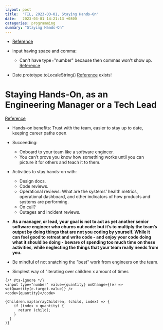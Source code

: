 ```yaml
---
layout: post
title:  "TIL, 2023-03-01, Staying Hands-On"
date:   2023-03-01 14:21:13 +0800
categories: programming
summary: "Staying Hands-On"
---
```


- [Reference](https://www.npmjs.com/package/tailwind-scrollbar)

- Input having space and comma:
  - Can't have type="number" because then commas won't show up. [Reference](https://stackoverflow.com/questions/45801445/how-to-allow-input-number-type-to-have-space-and-comma)
- Date.prototype.toLocaleString() [Reference](https://developer.mozilla.org/en-US/docs/Web/JavaScript/Reference/Global_Objects/Date/toLocaleString) exists!

# Staying Hands-On, as an Engineering Manager or a Tech Lead
[Reference](https://newsletter.pragmaticengineer.com/p/staying-hands-on)

- Hands-on benefits: Trust with the team, easier to stay up to date, keeping career paths open.
- Succeeding:
  - Onboard to your team like a software engineer.
  - You can't prove you know how something works until you can picture it for others and teach it to them.
- Activities to stay hands-on with:
  - Design docs.
  - Code reviews.
  - Operational reviews: What are the systems' health metrics, operational dashboard, and other indicators of how products and systems are performing.
  - On call?
  - Outages and incident reviews.
- **As a manager, or lead, your goal is not to act as yet another senior software engineer who churns out code: but it’s to multiply the team’s output by doing things that are not you coding by yourself. While it can feel good to retreat and write code - and enjoy your code doing what it should be doing - beware of spending too much time on these activities, while neglecting the things that your team really needs from you.**
- Be mindful of not snatching the "best" work from engineers on the team.


- Simplest way of "iterating over children x amount of times

```
{/* @ts-ignore */}
<input type="number" value={quantity} onChange={(e) => setQuantity(e.target.value)} />
<code>{quantity}</code>

{Children.map(arrayChildren, (child, index) => {
    if (index < quantity) {
      return (child);
    }
  }
)}
```


